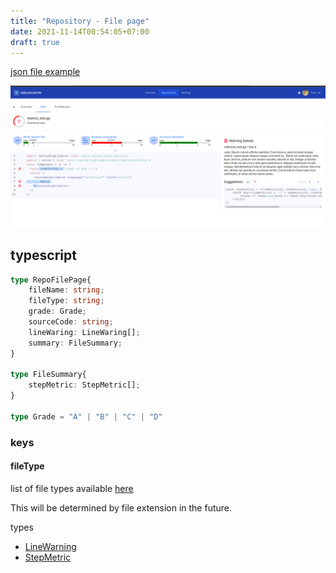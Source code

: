 ```yaml
---
title: "Repository - File page"
date: 2021-11-14T00:54:05+07:00
draft: true
---
```


[json file example](/example/page-repo-file.js "example file")

![page screenshot](/screenshots/page-repository-file.png "screenshot")


## typescript
```typescript
type RepoFilePage{
    fileName: string;
    fileType: string;
    grade: Grade;
    sourceCode: string;
    lineWaring: LineWaring[];
    summary: FileSummary;
}

type FileSummary{
    stepMetric: StepMetric[];
}

type Grade = "A" | "B" | "C" | "D"
```

### keys 
#### fileType
list of file types available [here](https://github.com/react-syntax-highlighter/react-syntax-highlighter/blob/master/AVAILABLE_LANGUAGES_HLJS.MD)

This will be determined by file extension in the future.


types
- [LineWarning](/types/line-warning)
- [StepMetric](/types/components/step-metric/)
